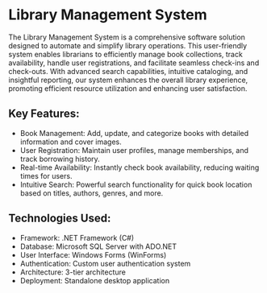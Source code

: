 # Library Management System
The Library Management System is a comprehensive software solution designed to automate and simplify library operations. This user-friendly system enables librarians to efficiently manage book collections, track availability, handle user registrations, and facilitate seamless check-ins and check-outs. With advanced search capabilities, intuitive cataloging, and insightful reporting, our system enhances the overall library experience, promoting efficient resource utilization and enhancing user satisfaction.

## Key Features:
* Book Management: Add, update, and categorize books with detailed information and cover images.
* User Registration: Maintain user profiles, manage memberships, and track borrowing history.
* Real-time Availability: Instantly check book availability, reducing waiting times for users.
* Intuitive Search: Powerful search functionality for quick book location based on titles, authors, genres, and more.

## Technologies Used:
* Framework: .NET Framework (C#)
* Database: Microsoft SQL Server with ADO.NET
* User Interface: Windows Forms (WinForms)
* Authentication: Custom user authentication system
* Architecture: 3-tier architecture
* Deployment: Standalone desktop application
